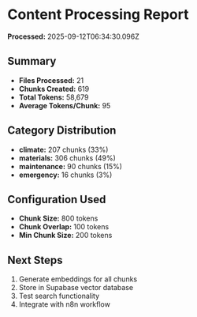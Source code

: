 # Content Processing Report

**Processed:** 2025-09-12T06:34:30.096Z

## Summary
- **Files Processed:** 21
- **Chunks Created:** 619
- **Total Tokens:** 58,679
- **Average Tokens/Chunk:** 95

## Category Distribution
- **climate:** 207 chunks (33%)
- **materials:** 306 chunks (49%)
- **maintenance:** 90 chunks (15%)
- **emergency:** 16 chunks (3%)

## Configuration Used
- **Chunk Size:** 800 tokens
- **Chunk Overlap:** 100 tokens
- **Min Chunk Size:** 200 tokens

## Next Steps
1. Generate embeddings for all chunks
2. Store in Supabase vector database
3. Test search functionality
4. Integrate with n8n workflow
